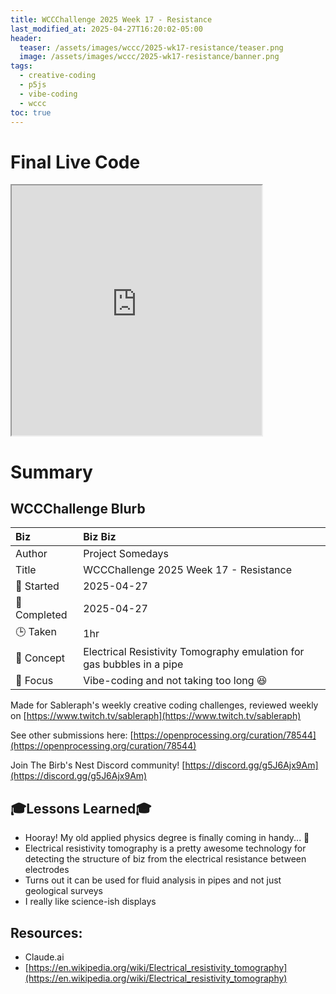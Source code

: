 ```yaml
---
title: WCCChallenge 2025 Week 17 - Resistance
last_modified_at: 2025-04-27T16:20:02-05:00
header:
  teaser: /assets/images/wccc/2025-wk17-resistance/teaser.png
  image: /assets/images/wccc/2025-wk17-resistance/banner.png
tags:
  - creative-coding
  - p5js
  - vibe-coding
  - wccc
toc: true
---
```


# Final Live Code

<iframe src="https://openprocessing.org/sketch/2627098/embed/?plusEmbedHash=060b4a18&userID=410675&plusEmbedTitle=true&show=sketch" width="400" height="400"></iframe>

<!-- # Final Result - Video -->
<!-- [![Watch the video](https://img.youtube.com/vi/4eS8dGd9_TI/maxresdefault.jpg)](https://youtu.be/4eS8dGd9_TI) -->

# Summary
## WCCChallenge Blurb

| Biz             | Biz Biz                               |
|:--------           | :---------                                |
| Author          | Project Somedays                      |
| Title           | WCCChallenge 2025 Week 17 - Resistance |
| 📅 Started      | 2025-04-27        |
| 📅 Completed    | 2025-04-27        |
| 🕒 Taken        | 1hr                                  |
| 🤯 Concept      | Electrical Resistivity Tomography emulation for gas bubbles in a pipe        |
| 🔎 Focus        | Vibe-coding and not taking too long 😆        |

Made for Sableraph's weekly creative coding challenges, reviewed weekly on [https://www.twitch.tv/sableraph](https://www.twitch.tv/sableraph)

See other submissions here: [https://openprocessing.org/curation/78544](https://openprocessing.org/curation/78544)

Join The Birb's Nest Discord community! [https://discord.gg/g5J6Ajx9Am](https://discord.gg/g5J6Ajx9Am)

## 🎓Lessons Learned🎓
- Hooray! My old applied physics degree is finally coming in handy... 🤣 
- Electrical resistivity tomography is a pretty awesome technology for detecting the structure of biz from the electrical resistance between electrodes
- Turns out it can be used for fluid analysis in pipes and not just geological surveys
- I really like science-ish displays

## Resources:
- Claude.ai
- [https://en.wikipedia.org/wiki/Electrical_resistivity_tomography](https://en.wikipedia.org/wiki/Electrical_resistivity_tomography)

